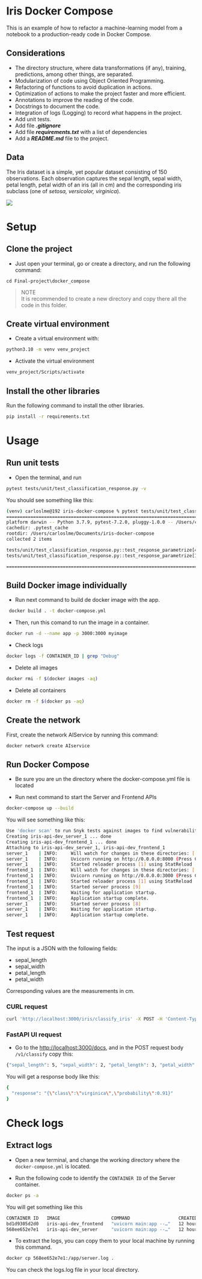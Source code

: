 # Iris Docker Compose

This is an example of how to refactor a machine-learning model from a notebook to a production-ready code in Docker Compose.

## Considerations

* The directory structure, where data transformations (if any), training, predictions, among other things, are separated.
* Modularization of code using Object Oriented Programming.
* Refactoring of functions to avoid duplication in actions.
* Optimization of actions to make the project faster and more efficient.
* Annotations to improve the reading of the code.
* Docstrings to document the code.
* Integration of logs (Logging) to record what happens in the project.
* Add unit tests.
* Add file ***.gitignore***
* Add file ***requirements.txt*** with a list of dependencies
* Add a ***README.md*** file to the project.

## Data

The Iris dataset is a simple, yet popular dataset consisting of 150 observations. Each observation captures the sepal length, sepal width, petal length, petal width of an iris (all in cm) and the corresponding iris subclass (one of *setosa, versicolor, virginica*).

![](https://s3.amazonaws.com/assets.datacamp.com/blog_assets/Machine+Learning+R/iris-machinelearning.png)

# Setup

## Clone the project

* Just open your terminal, go or create a directory, and run the following command:

```
cd Final-project\docker_compose
```

> NOTE  
It is recommended to create a new directory and copy there all the code in this folder.

## Create virtual environment

* Create a virtual environment with:

```bash
python3.10 -m venv venv_project
```

* Activate the virtual environment

```bash
venv_project/Scripts/activate
```

## Install the other libraries

Run the following command to install the other libraries.

```bash
pip install -r requirements.txt
```

# Usage

## Run unit tests

* Open the terminal, and run

```bash
pytest tests/unit/test_classification_response.py -v
```

You should see something like this:

```bash
(venv) carloslme@192 iris-docker-compose % pytest tests/unit/test_classification_response.py -v     
===================================================================================== test session starts =====================================================================================
platform darwin -- Python 3.7.9, pytest-7.2.0, pluggy-1.0.0 -- /Users/carloslme/Documents/iris-docker-compose/venv/bin/python3
cachedir: .pytest_cache
rootdir: /Users/carloslme/Documents/iris-docker-compose
collected 2 items                                                                                                                                                                             

tests/unit/test_classification_response.py::test_response_parametrize[4-6-5-7-virginica-1.0] PASSED                                                                                     [ 50%]
tests/unit/test_classification_response.py::test_response_parametrize[1-2-3-4-virginica-0.96] PASSED                                                                                    [100%]

====================================================================================== 2 passed in 1.45s ======================================================================================
```

## Build Docker image individually

* Run next command to build de docker image with the app.

```bash
 docker build . -t docker-compose.yml
```

* Then, run this comand to run the image in a container.

```bash
docker run -d --name app -p 3000:3000 myimage
```

* Check logs

```bash
docker logs -f CONTAINER_ID | grep "Debug" 
```

* Delete all images

```bash
docker rmi -f $(docker images -aq)
```

* Delete all containers

```bash
docker rm -f $(docker ps -aq)  
```

## Create the network

First, create the network AIService by running this command:

```bash
docker network create AIservice
```

## Run Docker Compose

* Be sure you are un the directory where the docker-compose.yml file is located

* Run next command to start the Server and Frontend APIs

```bash
docker-compose up --build
```

You will see something like this:

```bash
Use 'docker scan' to run Snyk tests against images to find vulnerabilities and learn how to fix them
Creating iris-api-dev_server_1 ... done
Creating iris-api-dev_frontend_1 ... done
Attaching to iris-api-dev_server_1, iris-api-dev_frontend_1
server_1    | INFO:     Will watch for changes in these directories: ['/app']
server_1    | INFO:     Uvicorn running on http://0.0.0.0:8000 (Press CTRL+C to quit)
server_1    | INFO:     Started reloader process [1] using StatReload
frontend_1  | INFO:     Will watch for changes in these directories: ['/app']
frontend_1  | INFO:     Uvicorn running on http://0.0.0.0:3000 (Press CTRL+C to quit)
frontend_1  | INFO:     Started reloader process [1] using StatReload
frontend_1  | INFO:     Started server process [9]
frontend_1  | INFO:     Waiting for application startup.
frontend_1  | INFO:     Application startup complete.
server_1    | INFO:     Started server process [8]
server_1    | INFO:     Waiting for application startup.
server_1    | INFO:     Application startup complete.
```

## Test request

The input is a JSON with the following fields:

* sepal_length
* sepal_width
* petal_length
* petal_width

Corresponding values are the measurements in cm.

### CURL request

```bash
curl 'http://localhost:3000/iris/classify_iris' -X POST -H 'Content-Type: application/json' -d '{"sepal_length": 5, "sepal_width": 2, "petal_length": 3, "petal_width": 4}'
```

### FastAPI UI request

* Go to the <http://localhost:3000/docs>, and in the POST request body `/v1/classify` copy this:

```bash
{"sepal_length": 5, "sepal_width": 2, "petal_length": 3, "petal_width": 4}
```

You will get a response body like this:

```bash
{
  "response": "{\"class\":\"virginica\",\"probability\":0.91}"
}
```

# Check logs

## Extract logs

* Open a new terminal, and change the working directory where the `docker-compose.yml` is located.

* Run the following code to identify the `CONTAINER ID` of the Server container.

```bash
docker ps -a
```

You will get something like this

```bash
CONTAINER ID   IMAGE                   COMMAND                  CREATED        STATUS        PORTS                    NAMES
bd1d9305d2d0   iris-api-dev_frontend   "uvicorn main:app --…"   12 hours ago   Up 12 hours   0.0.0.0:3000->3000/tcp   iris-api-dev_frontend_1
568ee652e7e1   iris-api-dev_server     "uvicorn main:app --…"   12 hours ago   Up 12 hours   0.0.0.0:8000->8000/tcp   iris-api-dev_server_1
```

* To extract the logs, you can copy them to your local machine by running this command.

```bash
docker cp 568ee652e7e1:/app/server.log .
```

You can check the logs.log file in your local directory.
